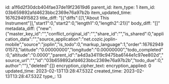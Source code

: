 id: a1f6d2f30dcb404fae37de19f23619d6
parent_id: 
item_type: 1
item_id: 03b659892afd4623bbc2369e76a97b2b
item_updated_time: 1676294915823
title_diff: "[{\"diffs\":[[1,\"About This Instrument\"]],\"start1\":0,\"start2\":0,\"length1\":0,\"length2\":21}]"
body_diff: "[]"
metadata_diff: {"new":{"master_key_id":"","conflict_original_id":"","share_id":"","is_shared":0,"application_data":"","source_application":"net.cozic.joplin-mobile","source":"joplin","is_todo":0,"markup_language":1,"order":1676294901573,"latitude":"0.00000000","longitude":"0.00000000","todo_completed":0,"altitude":"0.0000","parent_id":"a4d3a34119c9475ba6144e1c97ee802d","source_url":"","id":"03b659892afd4623bbc2369e76a97b2b","todo_due":0,"author":""},"deleted":[]}
encryption_cipher_text: 
encryption_applied: 0
updated_time: 2023-02-13T13:28:47.532Z
created_time: 2023-02-13T13:28:47.532Z
type_: 13